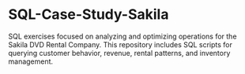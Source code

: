 # SQL-Case-Study-Sakila
SQL exercises focused on analyzing and optimizing operations for the Sakila DVD Rental Company. This repository includes SQL scripts for querying customer behavior, revenue, rental patterns, and inventory management.
